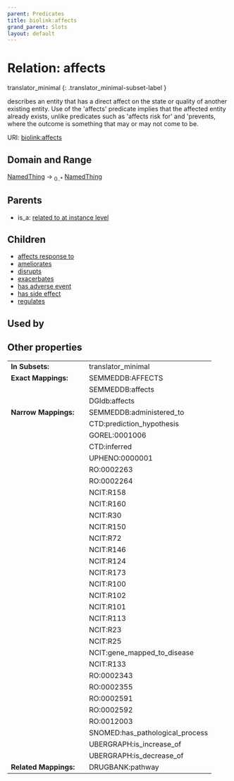 ```yaml
---
parent: Predicates
title: biolink:affects
grand_parent: Slots
layout: default
---
```


# Relation: affects

translator_minimal
{: .translator_minimal-subset-label }


describes an entity that has a direct affect on the state or quality of another existing entity. Use of the 'affects' predicate implies that the affected entity already exists, unlike predicates such as 'affects risk for' and 'prevents, where the outcome is something that may or may not come to be.

URI: [biolink:affects](https://w3id.org/biolink/vocab/affects)

## Domain and Range

[NamedThing](NamedThing.md) ->  <sub>0..\*</sub> [NamedThing](NamedThing.md)

## Parents

 *  is_a: [related to at instance level](related_to_at_instance_level.md)

## Children

 *  [affects response to](affects_response_to.md)
 *  [ameliorates](ameliorates.md)
 *  [disrupts](disrupts.md)
 *  [exacerbates](exacerbates.md)
 *  [has adverse event](has_adverse_event.md)
 *  [has side effect](has_side_effect.md)
 *  [regulates](regulates.md)

## Used by


## Other properties

|  |  |  |
| --- | --- | --- |
| **In Subsets:** | | translator_minimal |
| **Exact Mappings:** | | SEMMEDDB:AFFECTS |
|  | | SEMMEDDB:affects |
|  | | DGIdb:affects |
| **Narrow Mappings:** | | SEMMEDDB:administered_to |
|  | | CTD:prediction_hypothesis |
|  | | GOREL:0001006 |
|  | | CTD:inferred |
|  | | UPHENO:0000001 |
|  | | RO:0002263 |
|  | | RO:0002264 |
|  | | NCIT:R158 |
|  | | NCIT:R160 |
|  | | NCIT:R30 |
|  | | NCIT:R150 |
|  | | NCIT:R72 |
|  | | NCIT:R146 |
|  | | NCIT:R124 |
|  | | NCIT:R173 |
|  | | NCIT:R100 |
|  | | NCIT:R102 |
|  | | NCIT:R101 |
|  | | NCIT:R113 |
|  | | NCIT:R23 |
|  | | NCIT:R25 |
|  | | NCIT:gene_mapped_to_disease |
|  | | NCIT:R133 |
|  | | RO:0002343 |
|  | | RO:0002355 |
|  | | RO:0002591 |
|  | | RO:0002592 |
|  | | RO:0012003 |
|  | | SNOMED:has_pathological_process |
|  | | UBERGRAPH:is_increase_of |
|  | | UBERGRAPH:is_decrease_of |
| **Related Mappings:** | | DRUGBANK:pathway |

